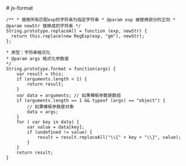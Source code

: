 <link href="assets/css/page.css" rel="stylesheet" />
# js-format

>
    /** * 替换所有匹配exp的字符串为指定字符串 * @param exp 被替换部分的正则 * @param newStr 替换成的字符串 */
    String.prototype.replaceAll = function (exp, newStr) {
      return this.replace(new RegExp(exp, "gm"), newStr);
    };
 

>
    * 原型：字符串格式化
    * @param args 格式化参数值
    */
    String.prototype.format = function(args) {
        var result = this;
        if (arguments.length < 1) {
            return result;
        }
        var data = arguments; // 如果模板参数是数组
        if (arguments.length == 1 && typeof (args) == "object") {
            // 如果模板参数是对象
            data = args;
        }
        for ( var key in data) {
            var value = data[key];
            if (undefined != value) {
                result = result.replaceAll("\\{" + key + "\\}", value);
            }
        }
        return result;
    }
